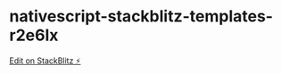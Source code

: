 # nativescript-stackblitz-templates-r2e6lx

[Edit on StackBlitz ⚡️](https://stackblitz.com/edit/nativescript-stackblitz-templates-dg5ssr)